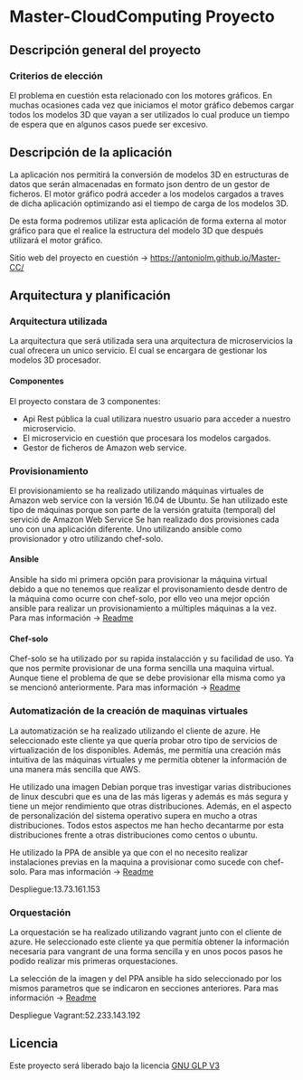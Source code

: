 # Master-CloudComputing Proyecto

## Descripción general del proyecto

### Criterios de elección
El problema en cuestión esta relacionado con los motores gráficos. En muchas ocasiones cada vez
que iniciamos el motor gráfico debemos cargar todos los modelos 3D que vayan a ser utilizados lo cual
produce un tiempo de espera que en algunos casos puede ser excesivo.

## Descripción de la aplicación
La aplicación nos permitirá la conversión de modelos 3D en estructuras de datos que serán almacenadas en formato json dentro de un gestor de ficheros. El motor gráfico podrá acceder a los modelos cargados a traves de dicha aplicación optimizando asi el tiempo de carga de los modelos 3D.

De esta forma podremos utilizar esta aplicación de forma externa al motor gráfico para que el realice la estructura del modelo 3D que después utilizará el motor gráfico.

Sitio web del proyecto en cuestión -> https://antoniolm.github.io/Master-CC/

## Arquitectura y planificación

### Arquitectura utilizada
La arquitectura que será utilizada sera una arquitectura de microservicios la cual ofrecera un unico servicio. El cual se encargara de gestionar los modelos 3D procesador.

#### Componentes
El proyecto constara de 3 componentes:
* Api Rest pública la cual utilizara nuestro usuario para acceder a nuestro microservicio.
* El microservicio en cuestión que procesara los modelos cargados.
* Gestor de ficheros de Amazon web service.

### Provisionamiento
El provisionamiento se ha realizado utilizando máquinas virtuales de Amazon web service con la versión 16.04 de Ubuntu. Se han utilizado este tipo de máquinas porque son parte de la versión gratuita (temporal) del servició de Amazon Web Service
Se han realizado dos provisiones cada uno con una aplicación diferente. Uno utilizando ansible como provisionador y otro utilizando chef-solo.

#### Ansible
Ansible ha sido mi primera opción para provisionar la máquina virtual debido a
que no tenemos que realizar el provisonamiento desde dentro de la máquina como ocurre con chef-solo, por ello veo una mejor opción ansible para realizar un provisionamiento a múltiples máquinas a la vez.
Para mas información -> [Readme](https://github.com/Antoniolm/Master-CC/blob/master/provision/ansible/README.md)

#### Chef-solo
Chef-solo se ha utilizado por su rapida instalacción y su facilidad de uso. Ya que nos permite provisionar de una forma sencilla una maquina virtual. Aunque tiene el problema de que se debe provisionar ella misma como ya se mencionó anteriormente.
Para mas información -> [Readme](https://github.com/Antoniolm/Master-CC/tree/master/provision/chef-solo)

### Automatización de la creación de maquinas virtuales
La automatización se ha realizado utilizando el cliente de azure. He seleccionado este cliente ya que quería probar otro tipo de servicios de virtualización de los disponibles. Además, me permitía una creación más intuitiva de las máquinas virtuales y me permitía obtener la información de una manera más sencilla que AWS.

He utilizado una imagen Debian porque tras investigar varias distribuciones de linux descubri que es una de las más ligeras y además es más segura y tiene un mejor rendimiento que otras distribuciones. Además, en el aspecto de personalización del sistema operativo supera en mucho a otras distribuciones. Todos estos aspectos me han hecho decantarme por esta distribuciones frente a otras distribuciones como centos o ubuntu.

 He utilizado la PPA de ansible ya que con el no necesito realizar instalaciones previas en la maquina a provisionar como sucede con chef-solo.
Para mas información -> [Readme](https://github.com/Antoniolm/Master-CC/blob/master/automatizacion/README.md)

Despliegue:13.73.161.153

### Orquestación

La orquestación se ha realizado utilizando vagrant junto con el cliente de azure. He seleccionado este cliente ya que permitía obtener la información necesaria para vangrant de una forma sencilla y en unos pocos pasos he podido realizar mis primeras orquestaciones.

La selección de la imagen y del PPA ansible ha sido seleccionado por los mismos parametros que se indicaron en secciones anteriores.
Para mas información ->  [Readme](https://github.com/Antoniolm/Master-CC/blob/master/orquestacion/README.md)

Despliegue Vagrant:52.233.143.192

## Licencia

Este proyecto será liberado bajo la licencia [GNU GLP V3](https://github.com/Antoniolm/Master-CC/blob/master/LICENSE)
